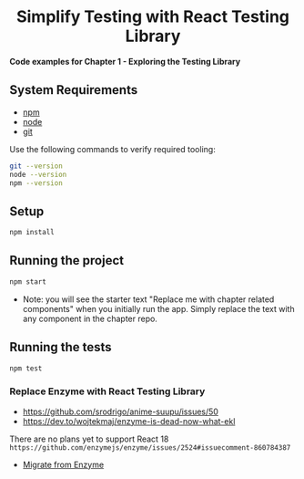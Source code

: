 <div>
  <h1 align="center">Simplify Testing with React Testing Library
  </h1>
  <strong>Code examples for Chapter 1 - Exploring the Testing Library
  </strong>
</div>

## System Requirements

- [npm](https://www.npmjs.com/)
- [node](https://nodejs.org)
- [git](https://git-scm.com/)

Use the following commands to verify required tooling:

```bash
git --version
node --version
npm --version
```

## Setup

```bash
npm install
```

## Running the project

```bash
npm start
```

- Note: you will see the starter text "Replace me with chapter related components" when you initially run the app. Simply replace the text with any component in the chapter repo.

## Running the tests

```bash
npm test
```
### Replace Enzyme with React Testing Library

* https://github.com/srodrigo/anime-suupu/issues/50
* https://dev.to/wojtekmaj/enzyme-is-dead-now-what-ekl

There are no plans yet to support React 18 ``https://github.com/enzymejs/enzyme/issues/2524#issuecomment-860784387``

* [Migrate from Enzyme](https://testing-library.com/docs/react-testing-library/migrate-from-enzyme)